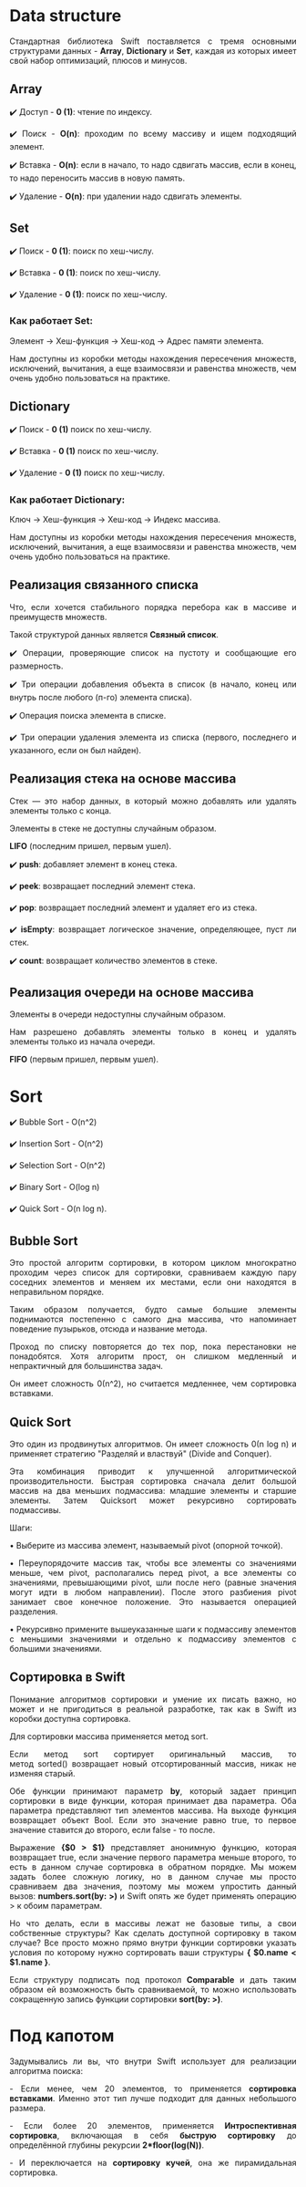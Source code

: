 # Data structure

<p align="justify"> Стандартная библиотека Swift поставляется с тремя основными структурами данных - <b>Array</b>, <b>Dictionary</b> и <b>Sет</b>, каждая из которых имеет свой набор оптимизаций, плюсов и минусов.</p>

## Array
<p align="justify"><font>✔️</font> Доступ - <b>0 (1)</b>: чтение по индексу.</p>
<p align="justify"><font>✔️</font> Поиск - <b>O(n)</b>: проходим по всему массиву и ищем подходящий элемент.</p>
<p align="justify"><font>✔️</font> Вставка - <b>O(n)</b>: если в начало, то надо сдвигать массив, если в конец, то надо переносить массив в новую память.</p>
<p align="justify"><font>✔️</font> Удаление - <b>O(n)</b>: при удалении надо сдвигать элементы.</p>

## Set
<p align="justify"><font>✔️</font> Поиск - <b>0 (1)</b>: поиск по хеш-числу.</p>
<p align="justify"><font>✔️</font> Вставка - <b>0 (1)</b>: поиск по хеш-числу.</p>
<p align="justify"><font>✔️</font> Удаление - <b>0 (1)</b>: поиск по хеш-числу.</p>

### Как работает Set:
<p align="justify">Элемент → Хеш-функция → Хеш-код → Адрес памяти элемента.</p>
<p align="justify">Нам доступны из коробки методы нахождения пересечения множеств, исключений, вычитания, а еще взаимосвязи и равенства множеств, чем очень удобно пользоваться на практике.</p>

## Dictionary
<p align="justify"><font>✔️</font> Поиск - <b>0 (1)</b> поиск по хеш-числу.</p>
<p align="justify"><font>✔️</font> Вставка - <b>0 (1)</b> поиск по хеш-числу.</p>
<p align="justify"><font>✔️</font> Удаление - <b>0 (1)</b> поиск по хеш-числу.</p>

### Как работает Dictionary:
<p align="justify">Ключ → Хеш-функция → Хеш-код → Индекс массива.</p>
<p align="justify">Нам доступны из коробки методы нахождения пересечения множеств, исключений, вычитания, а еще взаимосвязи и равенства множеств, чем очень удобно пользоваться на практике.</p>

## Реализация связанного списка
<p align="justify">Что, если хочется стабильного порядка перебора как в массиве и преимуществ множеств.</p>
<p align="justify">Такой структурой данных является <b>Связный список</b>.</p>
<p align="justify"><font>✔️</font> Операции, проверяющие список на пустоту и сообщающие его размерность.</p>
<p align="justify"><font>✔️</font> Три операции добавления объекта в список (в начало, конец или внутрь после любого (п-го) элемента списка).</p>
<p align="justify"><font>✔️</font> Операция поиска элемента в списке.</p>
<p align="justify"><font>✔️</font> Три операции удаления элемента из списка (первого, последнего и указанного, если он был найден).</p>

## Реализация стека на основе массива
<p align="justify">Стек — это набор данных, в который можно добавлять или удалять элементы только с конца.</p>
<p align="justify">Элементы в стеке не доступны случайным образом.</p>
<p align="justify"><b>LIFO</b> (последним пришел, первым ушел).</p>
<p align="justify"><font>✔️</font> <b>push</b>: добавляет элемент в конец стека.</p>
<p align="justify"><font>✔️</font> <b>peek</b>: возвращает последний элемент стека.</p>
<p align="justify"><font>✔️</font> <b>pop</b>: возвращает последний элемент и удаляет его из стека.</p>
<p align="justify"><font>✔️</font> <b>isEmpty</b>: возвращает логическое значение, определяющее, пуст ли стек.</p>
<p align="justify"><font>✔️</font> <b>count</b>: возвращает количество элементов в стеке.</p>

## Реализация очереди на основе массива
<p align="justify">Элементы в очереди недоступны случайным образом.</p>
<p align="justify">Нам разрешено добавлять элементы только в конец и удалять элементы только из начала очереди.</p>
<p align="justify"><b>FIFO</b> (первым пришел, первым ушел).</p>

# Sort
<p align="justify"><font>✔️</font> Bubble Sort - O(n^2)</p>
<p align="justify"><font>✔️</font> Insertion Sort - O(n^2)</p>
<p align="justify"><font>✔️</font> Selection Sort - O(n^2)</p>
<p align="justify"><font>✔️</font> Binary Sort - O(log n)</p>
<p align="justify"><font>✔️</font> Quick Sort - O(n log n).</p>

## Bubble Sort
<p align="justify">Это простой алгоритм сортировки, в котором циклом многократно проходим через список для сортировки, сравниваем каждую пару соседних элементов и меняем их местами, если они находятся в неправильном порядке.</p>
<p align="justify">Таким образом получается, будто самые большие элементы поднимаются постепенно с самого дна массива, что напоминает поведение пузырьков, отсюда и название метода.</p>
<p align="justify">Проход по списку повторяется до тех пор, пока перестановки не понадобятся. Хотя алгоритм прост, он слишком медленный и непрактичный для большинства задач.</p>
<p align="justify">Он имеет сложность 0(n^2), но считается медленнее, чем сортировка вставками.</p>

## Quick Sort
<p align="justify">Это один из продвинутых алгоритмов. Он имеет сложность 0(n log n) и применяет стратегию "Разделяй и властвуй" (Divide and Conquer).</p>
<p align="justify">Эта комбинация приводит к улучшенной алгоритмической производительности. Быстрая сортировка сначала делит большой массив на два меньших подмассива: младшие элементы и старшие элементы. Затем Quicksort может рекурсивно сортировать подмассивы.</p>
Шаги:
<p align="justify">• Выберите из массива элемент, называемый pivot (опорной точкой).</p>
<p align="justify">• Переупорядочите массив так, чтобы все элементы со значениями меньше, чем pivot, располагались перед pivot, a все элементы со значениями, превышающими pivot, шли после него (равные значения могут идти в любом направлении). После этого разбиения pivot занимает свое конечное положение. Это называется операцией разделения.</p>
<p align="justify">• Рекурсивно примените вышеуказанные шаги к подмассиву элементов с меньшими значениями и отдельно к подмассиву элементов с большими значениями.</p>

## Сортировка в Swift
<p align="justify">Понимание алгоритмов сортировки и умение их писать важно, но может и не пригодиться в реальной разработке, так как в Swift из коробки доступна сортировка.</p>
<p align="justify">Для сортировки массива применяется метод sort.</p>
<p align="justify">Если метод sort сортирует оригинальный массив, то метод sorted() возвращает новый отсортированный массив, никак не изменяя старый.</p>
<p align="justify">Обе функции принимают параметр <b>by</b>, который задает принцип сортировки в виде функции, которая принимает два параметра. Оба параметра представляют тип элементов массива. На выходе функция возвращает объект Bool. Если это значение равно true, то первое значение ставится до второго, если false - то после.</p>
<p align="justify">Выражение <b>{$0 > $1}</b> представляет анонимную функцию, которая возвращает true, если значение первого параметра меньше второго, то есть в данном случае сортировка в обратном порядке. Мы можем задать более сложную логику, но в данном случае мы просто сравниваем два значения, поэтому мы можем упростить данный вызов: <b>numbers.sort(by: >)</b> и Swift опять же будет применять операцию > к обоим параметрам.</p>
<p align="justify">Но что делать, если в массивы лежат не базовые типы, а свои собственные структуры? Как сделать доступной сортировку в таком случае? Все просто можно прямо внутри функции сортировки указать условия по которому нужно сортировать ваши структуры <b>{ $0.name < $1.name }</b>.</p>
<p align="justify">Если структуру подписать под протокол <b>Comparable</b> и дать таким образом ей возможность быть сравниваемой, то можно использовать сокращенную запись функции сортировки <b>sort(by: >)</b>.</p>

# Под капотом
<p align="justify">Задумывались ли вы, что внутри Swift использует для реализации алгоритма поиска:</p>
<p align="justify"> - Если менее, чем 20 элементов, то применяется <b>сортировка вставками</b>. Именно этот тип лучше подходит для данных небольшого размера.</p>
<p align="justify"> - Если более 20 элементов, применяется <b>Интроспективная сортировка</b>, включающая в себя <b>быструю сортировку</b> до определённой глубины рекурсии <b>2*floor(log(N))</b>.</p>
<p align="justify"> - И переключается на <b>сортировку кучей</b>, она же пирамидальная сортировка.</p>
